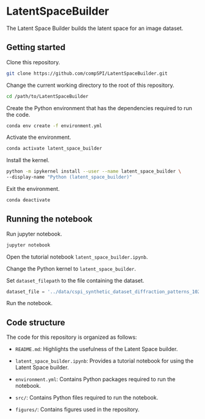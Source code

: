 # LatentSpaceBuilder

The Latent Space Builder builds the latent space for an image dataset. 

## Getting started

Clone this repository.

```bash
git clone https://github.com/compSPI/LatentSpaceBuilder.git
```

Change the current working directory to the root of this repository.

```bash
cd /path/to/LatentSpaceBuilder
```

Create the Python environment that has the dependencies required to run the code.

```bash
conda env create -f environment.yml
```

Activate the environment.
```bash
conda activate latent_space_builder
```

Install the kernel.
```bash
python -m ipykernel install --user --name latent_space_builder \ 
--display-name "Python (latent_space_builder)"
```

Exit the environment.

```bash
conda deactivate
```

## Running the notebook

Run jupyter notebook.

```bash
jupyter notebook 
```

Open the tutorial notebook ```latent_space_builder.ipynb```.

Change the Python kernel to ```latent_space_builder```.

Set ```dataset_filepath``` to the file containing the dataset.

```python
dataset_file = '../data/cspi_synthetic_dataset_diffraction_patterns_1024x1040.hdf5'
```

Run the notebook.

## Code structure

The code for this repository is organized as follows:

- ```README.md```: Highlights the usefulness of the Latent Space builder. 

- ```latent_space_builder.ipynb```:  Provides a tutorial notebook for using the Latent Space builder.

- ```environment.yml```: Contains Python packages required to run the notebook.

- ```src/```: Contains Python files required to run the notebook.

- ```figures/```: Contains figures used in the repository.
